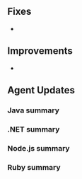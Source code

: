 <!--
title: "Contrast 3.5.0 - March 2018"
description: "Contrast 3.5.0 March 2018"
tags: "3.5.0 March Release Notes"
-->



## Fixes

* 

## Improvements 

* 


## Agent Updates

### Java summary 


### .NET summary 


### Node.js summary 


### Ruby summary 



